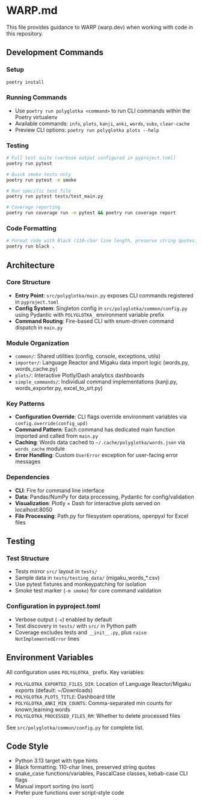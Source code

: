 # WARP.md

This file provides guidance to WARP (warp.dev) when working with code in this repository.

## Development Commands

### Setup
```bash
poetry install
```

### Running Commands
- Use `poetry run polyglotka <command>` to run CLI commands within the Poetry virtualenv
- Available commands: `info`, `plots`, `kanji`, `anki`, `words`, `subs`, `clear-cache`
- Preview CLI options: `poetry run polyglotka plots --help`

### Testing
```bash
# Full test suite (verbose output configured in pyproject.toml)
poetry run pytest

# Quick smoke tests only
poetry run pytest -m smoke

# Run specific test file
poetry run pytest tests/test_main.py

# Coverage reporting
poetry run coverage run -m pytest && poetry run coverage report
```

### Code Formatting
```bash
# Format code with Black (110-char line length, preserve string quotes)
poetry run black .
```

## Architecture

### Core Structure
- **Entry Point**: `src/polyglotka/main.py` exposes CLI commands registered in `pyproject.toml`
- **Config System**: Singleton config in `src/polyglotka/common/config.py` using Pydantic with `POLYGLOTKA_` environment variable prefix
- **Command Routing**: Fire-based CLI with enum-driven command dispatch in `main.py`

### Module Organization
- `common/`: Shared utilities (config, console, exceptions, utils)
- `importer/`: Language Reactor and Migaku data import logic (words.py, words_cache.py)
- `plots/`: Interactive Plotly/Dash analytics dashboards
- `simple_commands/`: Individual command implementations (kanji.py, words_exporter.py, excel_to_srt.py)

### Key Patterns
- **Configuration Override**: CLI flags override environment variables via `config.override(config_upd)`
- **Command Pattern**: Each command has dedicated main function imported and called from `main.py`
- **Caching**: Words data cached to `~/.cache/polyglotka/words.json` via `words_cache` module
- **Error Handling**: Custom `UserError` exception for user-facing error messages

### Dependencies
- **CLI**: Fire for command line interface
- **Data**: Pandas/NumPy for data processing, Pydantic for config/validation
- **Visualization**: Plotly + Dash for interactive plots served on localhost:8050
- **File Processing**: Path.py for filesystem operations, openpyxl for Excel files

## Testing

### Test Structure
- Tests mirror `src/` layout in `tests/`
- Sample data in `tests/testing_data/` (migaku_words_*.csv)
- Use pytest fixtures and monkeypatching for isolation
- Smoke test marker (`-m smoke`) for core command validation

### Configuration in pyproject.toml
- Verbose output (`-v`) enabled by default
- Test discovery in `tests/` with `src/` in Python path
- Coverage excludes tests and `__init__.py`, plus `raise NotImplementedError` lines

## Environment Variables

All configuration uses `POLYGLOTKA_` prefix. Key variables:
- `POLYGLOTKA_EXPORTED_FILES_DIR`: Location of Language Reactor/Migaku exports (default: ~/Downloads)
- `POLYGLOTKA_PLOTS_TITLE`: Dashboard title
- `POLYGLOTKA_ANKI_MIN_COUNTS`: Comma-separated min counts for known,learning words
- `POLYGLOTKA_PROCESSED_FILES_RM`: Whether to delete processed files

See `src/polyglotka/common/config.py` for complete list.

## Code Style

- Python 3.13 target with type hints
- Black formatting: 110-char lines, preserved string quotes
- snake_case functions/variables, PascalCase classes, kebab-case CLI flags
- Manual import sorting (no isort)
- Prefer pure functions over script-style code